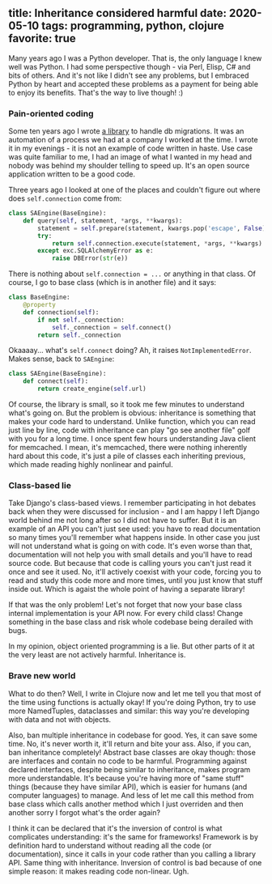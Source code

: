 title: Inheritance considered harmful
date: 2020-05-10
tags: programming, python, clojure
favorite: true
----

Many years ago I was a Python developer. That is, the only language I knew well was Python. I had some perspective though - via Perl, Elisp, C# and bits of others. And it's not like I didn't see any problems, but I embraced Python by heart and accepted these problems as a payment for being able to enjoy its benefits. That's the way to live though! :)

### Pain-oriented coding

Some ten years ago I wrote [a library](https://github.com/piranha/nomad/) to handle db migrations. It was an automation of a process we had at a company I worked at the time. I wrote it in my evenings - it is not an example of code written in haste. Use case was quite familiar to me, I had an image of what I wanted in my head and nobody was behind my shoulder telling to speed up. It's an open source application written to be a good code. 

Three years ago I looked at one of the places and couldn't figure out where does `self.connection` come from:

```py
class SAEngine(BaseEngine):
    def query(self, statement, *args, **kwargs):
        statement = self.prepare(statement, kwargs.pop('escape', False))
        try:
            return self.connection.execute(statement, *args, **kwargs)
        except exc.SQLAlchemyError as e:
            raise DBError(str(e))
```

There is nothing about `self.connection = ...` or anything in that class. Of course, I go to base class (which is in another file) and it says:

```py
class BaseEngine:
    @property
    def connection(self):
        if not self._connection:
            self._connection = self.connect()
        return self._connection
```

Okaaaay... what's `self.connect` doing? Ah, it raises `NotImplementedError`. Makes sense, back to `SAEngine`:

```py
class SAEngine(BaseEngine):
    def connect(self):
        return create_engine(self.url)
```

Of course, the library is small, so it took me few minutes to understand what's going on. But the problem is obvious: inheritance is something that makes your code hard to understand. Unlike function, which you can read just line by line, code with inheritance can play "go see another file" golf with you for a long time. I once spent few hours understanding Java client for memcached. I mean, it's memcached, there were nothing inherently hard about this code, it's just a pile of classes each inheriting previous, which made reading highly nonlinear and painful.

### Class-based lie

Take Django's class-based views. I remember participating in hot debates back when they were discussed for inclusion - and I am happy I left Django world behind me not long after so I did not have to suffer. But it is an example of an API you can't just see used: you have to read documentation so many times you'll remember what happens inside. In other case you just will not understand what is going on with code. It's even worse than that, documentation will not help you with small details and you'll have to read source code. But because that code is calling yours you can't just read it once and see it used. No, it'll actively coexist with your code, forcing you to read and study this code more and more times, until you just know that stuff inside out. Which is agaist the whole point of having a separate library!

If that was the only problem! Let's not forget that now your base class internal implementation is your API now. For every child class! Change something in the base class and risk whole codebase being derailed with bugs. 

In my opinion, object oriented programming is a lie. But other parts of it at the very least are not actively harmful. Inheritance is.

### Brave new world

What to do then? Well, I write in Clojure now and let me tell you that most of the time using functions is actually okay! If you're doing Python, try to use more NamedTuples, dataclasses and similar: this way you're developing with data and not with objects.

Also, ban multiple inheritance in codebase for good. Yes, it can save some time. No, it's never worth it, it'll return and bite your ass. Also, if you can, ban inheritance completely! Abstract base classes are okay though: those are interfaces and contain no code to be harmful. Programming against declared interfaces, despite being similar to inheritance, makes program more understandable. It's because you're having more of "same stuff" things (because they have similar API), which is easier for humans (and computer languages) to manage. And less of let me call this method from base class which calls another method which I just overriden and then another sorry I forgot what's the order again?

I think it can be declared that it's the inversion of control is what complicates understanding: it's the same for frameworks! Framework is by definition hard to understand without reading all the code (or documentation), since it calls in your code rather than you calling a library API. Same thing with inheritance. Inversion of control is bad because of one simple reason: it makes reading code non-linear. Ugh.
